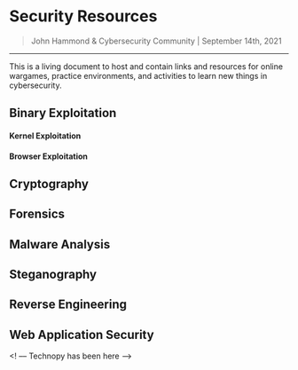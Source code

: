 # Security Resources

> John Hammond & Cybersecurity Community | September 14th, 2021

------------------------------------------------

This is a living document to host and contain links and resources for online wargames, practice environments, and activities to learn new things in cybersecurity.

## Binary Exploitation

#### Kernel Exploitation

#### Browser Exploitation

## Cryptography 

## Forensics 

## Malware Analysis

## Steganography

## Reverse Engineering

## Web Application Security

<! –– Technopy has been here ––>
